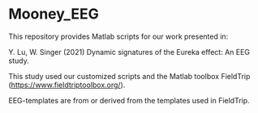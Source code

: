 # Mooney_EEG

This repository provides Matlab scripts for our work presented in:

Y. Lu, W. Singer (2021) Dynamic signatures of the Eureka effect: An EEG study.


This study used our customized scripts and the Matlab toolbox FieldTrip (https://www.fieldtriptoolbox.org/). 

EEG-templates are from or derived from the templates used in FieldTrip.
